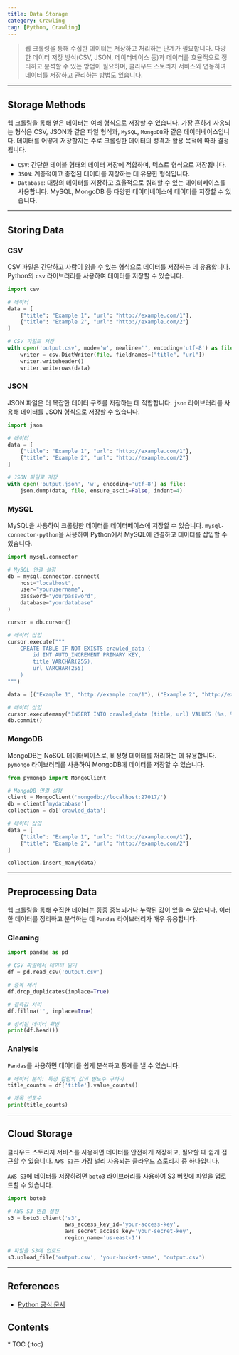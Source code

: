 ```yaml
---
title: Data Storage
category: Crawling
tag: [Python, Crawling]
---
```


> 웹 크롤링을 통해 수집한 데이터는 저장하고 처리하는 단계가 필요합니다. 다양한 데이터 저장 방식(CSV, JSON, 데이터베이스 등)과 데이터를 효율적으로 정리하고 분석할 수 있는 방법이 필요하며, 클라우드 스토리지 서비스와 연동하여 데이터를 저장하고 관리하는 방법도 있습니다.

---

## Storage Methods

웹 크롤링을 통해 얻은 데이터는 여러 형식으로 저장할 수 있습니다. 가장 흔하게 사용되는 형식은 CSV, JSON과 같은 파일 형식과, `MySQL`, `MongoDB`와 같은 데이터베이스입니다. 데이터를 어떻게 저장할지는 주로 크롤링한 데이터의 성격과 활용 목적에 따라 결정됩니다.

- `CSV`: 간단한 테이블 형태의 데이터 저장에 적합하며, 텍스트 형식으로 저장됩니다.
- `JSON`: 계층적이고 중첩된 데이터를 저장하는 데 유용한 형식입니다.
- `Database`: 대량의 데이터를 저장하고 효율적으로 쿼리할 수 있는 데이터베이스를 사용합니다. MySQL, MongoDB 등 다양한 데이터베이스에 데이터를 저장할 수 있습니다.

---

## Storing Data

### CSV

CSV 파일은 간단하고 사람이 읽을 수 있는 형식으로 데이터를 저장하는 데 유용합니다. Python의 `csv` 라이브러리를 사용하여 데이터를 저장할 수 있습니다.

```python
import csv

# 데이터
data = [
    {"title": "Example 1", "url": "http://example.com/1"},
    {"title": "Example 2", "url": "http://example.com/2"}
]

# CSV 파일로 저장
with open('output.csv', mode='w', newline='', encoding='utf-8') as file:
    writer = csv.DictWriter(file, fieldnames=["title", "url"])
    writer.writeheader()
    writer.writerows(data)
```

### JSON

JSON 파일은 더 복잡한 데이터 구조를 저장하는 데 적합합니다. `json` 라이브러리를 사용해 데이터를 JSON 형식으로 저장할 수 있습니다.

```python
import json

# 데이터
data = [
    {"title": "Example 1", "url": "http://example.com/1"},
    {"title": "Example 2", "url": "http://example.com/2"}
]

# JSON 파일로 저장
with open('output.json', 'w', encoding='utf-8') as file:
    json.dump(data, file, ensure_ascii=False, indent=4)
```

### MySQL

MySQL을 사용하여 크롤링한 데이터를 데이터베이스에 저장할 수 있습니다. `mysql-connector-python`을 사용하여 Python에서 MySQL에 연결하고 데이터를 삽입할 수 있습니다.

```python
import mysql.connector

# MySQL 연결 설정
db = mysql.connector.connect(
    host="localhost",
    user="yourusername",
    password="yourpassword",
    database="yourdatabase"
)

cursor = db.cursor()

# 데이터 삽입
cursor.execute("""
    CREATE TABLE IF NOT EXISTS crawled_data (
        id INT AUTO_INCREMENT PRIMARY KEY,
        title VARCHAR(255),
        url VARCHAR(255)
    )
""")

data = [("Example 1", "http://example.com/1"), ("Example 2", "http://example.com/2")]

# 데이터 삽입
cursor.executemany("INSERT INTO crawled_data (title, url) VALUES (%s, %s)", data)
db.commit()
```

### MongoDB

MongoDB는 NoSQL 데이터베이스로, 비정형 데이터를 처리하는 데 유용합니다. `pymongo` 라이브러리를 사용하여 MongoDB에 데이터를 저장할 수 있습니다.

```python
from pymongo import MongoClient

# MongoDB 연결 설정
client = MongoClient('mongodb://localhost:27017/')
db = client['mydatabase']
collection = db['crawled_data']

# 데이터 삽입
data = [
    {"title": "Example 1", "url": "http://example.com/1"},
    {"title": "Example 2", "url": "http://example.com/2"}
]

collection.insert_many(data)
```

---

## Preprocessing Data

웹 크롤링을 통해 수집한 데이터는 종종 중복되거나 누락된 값이 있을 수 있습니다. 이러한 데이터를 정리하고 분석하는 데 `Pandas` 라이브러리가 매우 유용합니다.

### Cleaning

```python
import pandas as pd

# CSV 파일에서 데이터 읽기
df = pd.read_csv('output.csv')

# 중복 제거
df.drop_duplicates(inplace=True)

# 결측값 처리
df.fillna('', inplace=True)

# 정리된 데이터 확인
print(df.head())
```

### Analysis

`Pandas`를 사용하면 데이터를 쉽게 분석하고 통계를 낼 수 있습니다.

```python
# 데이터 분석: 특정 컬럼의 값의 빈도수 구하기
title_counts = df['title'].value_counts()

# 제목 빈도수
print(title_counts)
```

---

## Cloud Storage

클라우드 스토리지 서비스를 사용하면 데이터를 안전하게 저장하고, 필요할 때 쉽게 접근할 수 있습니다. `AWS S3`는 가장 널리 사용되는 클라우드 스토리지 중 하나입니다.

`AWS S3`에 데이터를 저장하려면 `boto3` 라이브러리를 사용하여 S3 버킷에 파일을 업로드할 수 있습니다.

```python
import boto3

# AWS S3 연결 설정
s3 = boto3.client('s3',
                  aws_access_key_id='your-access-key',
                  aws_secret_access_key='your-secret-key',
                  region_name='us-east-1')

# 파일을 S3에 업로드
s3.upload_file('output.csv', 'your-bucket-name', 'output.csv')
```

---

## References

- [Python 공식 문서](https://docs.python.org/3/)

<nav class="post-toc" markdown="1">
  <h2>Contents</h2>
* TOC
{:toc}
</nav>
